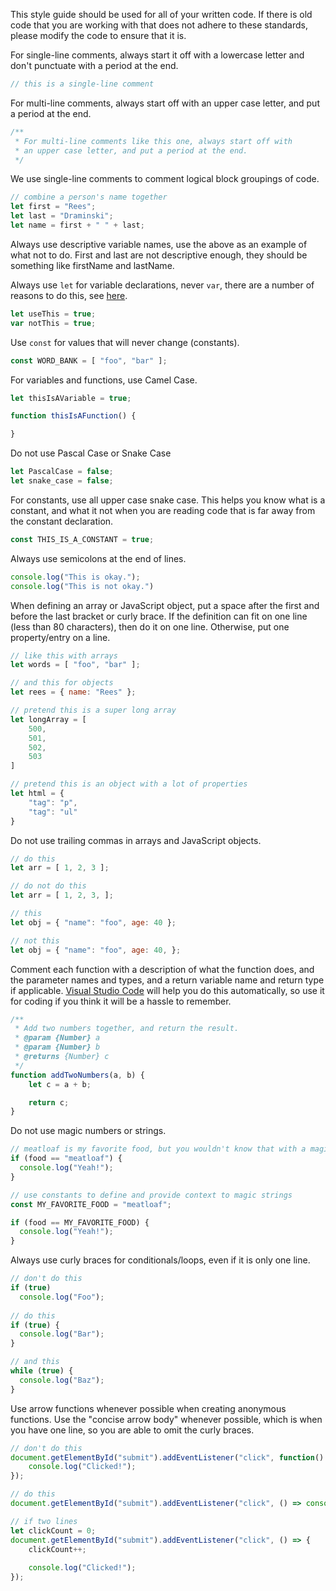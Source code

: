 This style guide should be used for all of your written code. If there is old code that you are working with that does not adhere to these standards, please modify the code to ensure that it is.

For single-line comments, always start it off with a lowercase letter and don't punctuate with a period at the end.
```js
// this is a single-line comment
```

For multi-line comments, always start off with an upper case letter, and put a period at the end.
```js
/**
 * For multi-line comments like this one, always start off with
 * an upper case letter, and put a period at the end.
 */
```

We use single-line comments to comment logical block groupings of code.
```js
// combine a person's name together
let first = "Rees";
let last = "Draminski";
let name = first + " " + last;
```

Always use descriptive variable names, use the above as an example of what not to do. First and last are not descriptive enough, they should be something like firstName and lastName.

Always use ```let``` for variable declarations, never ```var```, there are a number of reasons to do this, see [here](https://stackoverflow.com/questions/762011/whats-the-difference-between-using-let-and-var#:~:text=The%20main%20difference%20is%20the,outside%20the%20loop%20for%20example.&text=let%20allows%20you%20to%20declare,on%20which%20it%20is%20used.).
```js
let useThis = true;
var notThis = true;
```

Use ```const``` for values that will never change (constants).
```js
const WORD_BANK = [ "foo", "bar" ];
```

For variables and functions, use Camel Case.
```js
let thisIsAVariable = true;

function thisIsAFunction() {

}
```

Do not use Pascal Case or Snake Case
```js
let PascalCase = false;
let snake_case = false;
```

For constants, use all upper case snake case. This helps you know what is a constant, and what it not when you are reading code that is far away from the constant declaration.
```js
const THIS_IS_A_CONSTANT = true;
```

Always use semicolons at the end of lines.
```js
console.log("This is okay.");
console.log("This is not okay.")
```

When defining an array or JavaScript object, put a space after the first and before the last bracket or curly brace. If the definition can fit on one line (less than 80 characters), then do it on one line. Otherwise, put one property/entry on a line.
```js
// like this with arrays
let words = [ "foo", "bar" ];

// and this for objects
let rees = { name: "Rees" };

// pretend this is a super long array
let longArray = [
    500,
    501,
    502,
    503
]

// pretend this is an object with a lot of properties
let html = {
    "tag": "p",
    "tag": "ul"
}
```

Do not use trailing commas in arrays and JavaScript objects.
```js
// do this
let arr = [ 1, 2, 3 ];

// do not do this
let arr = [ 1, 2, 3, ];

// this
let obj = { "name": "foo", age: 40 };

// not this
let obj = { "name": "foo", age: 40, };
```

Comment each function with a description of what the function does, and the parameter names and types, and a return variable name and return type if applicable. [Visual Studio Code](https://code.visualstudio.com/) will help you do this automatically, so use it for coding if you think it will be a hassle to remember.
```js
/**
 * Add two numbers together, and return the result.
 * @param {Number} a 
 * @param {Number} b 
 * @returns {Number} c
 */
function addTwoNumbers(a, b) {
    let c = a + b;

    return c;
}
```

Do not use magic numbers or strings.
```js
// meatloaf is my favorite food, but you wouldn't know that with a magic string
if (food == "meatloaf") {
  console.log("Yeah!");
}

// use constants to define and provide context to magic strings
const MY_FAVORITE_FOOD = "meatloaf";

if (food == MY_FAVORITE_FOOD) {
  console.log("Yeah!");
}
```

Always use curly braces for conditionals/loops, even if it is only one line.
```js
// don't do this
if (true)
  console.log("Foo");
  
// do this
if (true) {
  console.log("Bar");
}

// and this
while (true) {
  console.log("Baz");
}
```

Use arrow functions whenever possible when creating anonymous functions. Use the "concise arrow body" whenever possible, which is when you have one line, so you are able to omit the curly braces.
```js
// don't do this
document.getElementById("submit").addEventListener("click", function() {
    console.log("Clicked!");
});

// do this
document.getElementById("submit").addEventListener("click", () => console.log("Clicked!"));

// if two lines
let clickCount = 0;
document.getElementById("submit").addEventListener("click", () => {
    clickCount++;
    
    console.log("Clicked!");
});
```
